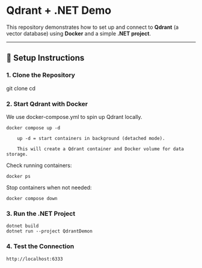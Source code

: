 ﻿# Qdrant + .NET Demo

This repository demonstrates how to set up and connect to **Qdrant** (a vector database) using **Docker** and a simple **.NET project**.

---

## 🚀 Setup Instructions

### 1. Clone the Repository

git clone <your-repo-url>
cd <your-repo-folder>


### 2. Start Qdrant with Docker
We use docker-compose.yml to spin up Qdrant locally.

	docker compose up -d
	
		up -d = start containers in background (detached mode).

		This will create a Qdrant container and Docker volume for data storage.

Check running containers:

	docker ps


Stop containers when not needed:

	docker compose down

### 3. Run the .NET Project

	dotnet build
	dotnet run --project QdrantDemon

### 4. Test the Connection
	http://localhost:6333